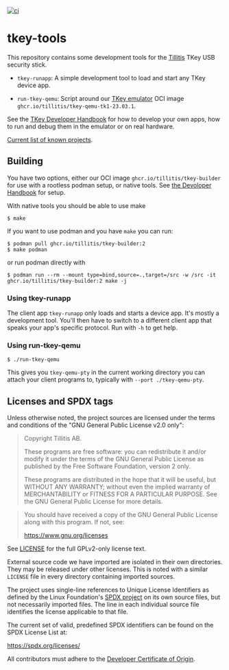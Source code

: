 
[![ci](https://github.com/tillitis/tkey-devtools/actions/workflows/ci.yaml/badge.svg?branch=main&event=push)](https://github.com/tillitis/tkey-devtools/actions/workflows/ci.yaml)

# tkey-tools

This repository contains some development tools for the
[Tillitis](https://tillitis.se/) TKey USB security stick.

- `tkey-runapp`: A simple development tool to load and start any TKey
  device app.

- `run-tkey-qemu`: Script around our 
  [TKey emulator](https://github.com/tillitis/qemu) OCI image
  `ghcr.io/tillitis/tkey-qemu-tk1-23.03.1`.

See the [TKey Developer Handbook](https://dev.tillitis.se/) for how to
develop your own apps, how to run and debug them in the emulator or on
real hardware.

[Current list of known projects](https://dev.tillitis.se/projects/).

## Building

You have two options, either our OCI image
`ghcr.io/tillitis/tkey-builder` for use with a rootless podman setup,
or native tools. See [the Devoloper
Handbook](https://dev.tillitis.se/) for setup.

With native tools you should be able to use make

```
$ make
```

If you want to use podman and you have `make` you can run:

```
$ podman pull ghcr.io/tillitis/tkey-builder:2
$ make podman
```

or run podman directly with

```
$ podman run --rm --mount type=bind,source=.,target=/src -w /src -it ghcr.io/tillitis/tkey-builder:2 make -j
```

### Using tkey-runapp

The client app `tkey-runapp` only loads and starts a device app. It's
mostly a development tool. You'll then have to switch to a different
client app that speaks your app's specific protocol. Run with `-h` to
get help.

### Using run-tkey-qemu

```
$ ./run-tkey-qemu
```

This gives you `tkey-qemu-pty` in the current working directory you
can attach your client programs to, typically with `--port
./tkey-qemu-pty`.

## Licenses and SPDX tags

Unless otherwise noted, the project sources are licensed under the
terms and conditions of the "GNU General Public License v2.0 only":

> Copyright Tillitis AB.
>
> These programs are free software: you can redistribute it and/or
> modify it under the terms of the GNU General Public License as
> published by the Free Software Foundation, version 2 only.
>
> These programs are distributed in the hope that it will be useful,
> but WITHOUT ANY WARRANTY; without even the implied warranty of
> MERCHANTABILITY or FITNESS FOR A PARTICULAR PURPOSE. See the GNU
> General Public License for more details.

> You should have received a copy of the GNU General Public License
> along with this program. If not, see:
>
> https://www.gnu.org/licenses

See [LICENSE](LICENSE) for the full GPLv2-only license text.

External source code we have imported are isolated in their own
directories. They may be released under other licenses. This is noted
with a similar `LICENSE` file in every directory containing imported
sources.

The project uses single-line references to Unique License Identifiers
as defined by the Linux Foundation's [SPDX project](https://spdx.org/)
on its own source files, but not necessarily imported files. The line
in each individual source file identifies the license applicable to
that file.

The current set of valid, predefined SPDX identifiers can be found on
the SPDX License List at:

https://spdx.org/licenses/

All contributors must adhere to the [Developer Certificate of Origin](dco.md).
